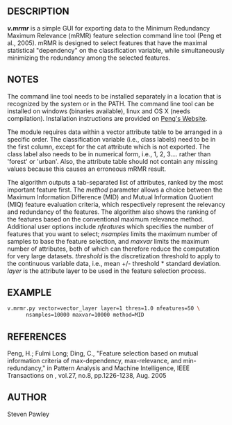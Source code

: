## DESCRIPTION

***v.mrmr*** is a simple GUI for exporting data to the Minimum
Redundancy Maximum Relevance (mRMR) feature selection command line tool
(Peng et al., 2005). mRMR is designed to select features that have the
maximal statistical "dependency" on the classification variable, while
simultaneously minimizing the redundancy among the selected features.

## NOTES

The command line tool needs to be installed separately in a location
that is recognized by the system or in the PATH. The command line tool
can be installed on windows (binaries available), linux and OS X (needs
compilation). Installation instructions are provided on [Peng's
Website](https://home.penglab.com/proj/mRMR).

The module requires data within a vector attribute table to be arranged
in a specific order. The classification variable (i.e., class labels)
need to be in the first column, except for the cat attribute which is
not exported. The class label also needs to be in numerical form, i.e.,
1, 2, 3.... rather than 'forest' or 'urban'. Also, the attribute table
should not contain any missing values because this causes an erroneous
mRMR result.

The algorithm outputs a tab-separated list of attributes, ranked by the
most important feature first. The *method* parameter allows a choice
between the Maximum Information Difference (MID) and Mutual Information
Quotient (MIQ) feature evaluation criteria, which respectively represent
the relevancy and redundancy of the features. The algorithm also shows
the ranking of the features based on the conventional maximum relevance
method. Additional user options include *nfeatures* which specifies the
number of features that you want to select; *nsamples* limits the
maximum number of samples to base the feature selection, and *maxvar*
limits the maximum number of attributes, both of which can therefore
reduce the computation for very large datasets. *threshold* is the
discretization threshold to apply to the continuous variable data, i.e.,
mean +/- threshold \* standard deviation. *layer* is the attribute layer
to be used in the feature selection process.

## EXAMPLE

```sh
v.mrmr.py vector=vector_layer layer=1 thres=1.0 nfeatures=50 \
      nsamples=10000 maxvar=10000 method=MID
```

## REFERENCES

Peng, H.; Fulmi Long; Ding, C., "Feature selection based on mutual
information criteria of max-dependency, max-relevance, and
min-redundancy," in Pattern Analysis and Machine Intelligence, IEEE
Transactions on , vol.27, no.8, pp.1226-1238, Aug. 2005

## AUTHOR

Steven Pawley

